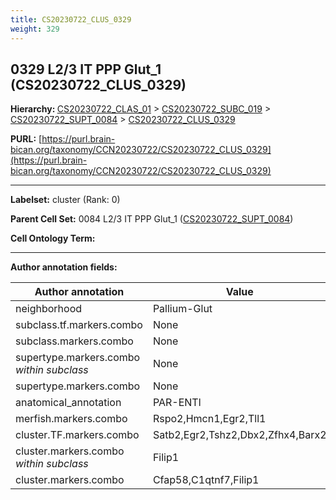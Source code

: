 ```yaml
---
title: CS20230722_CLUS_0329
weight: 329
---
```

## 0329 L2/3 IT PPP Glut_1 (CS20230722_CLUS_0329)
<b>Hierarchy: </b>
[CS20230722_CLAS_01](../CS20230722_CLAS_01) >
[CS20230722_SUBC_019](../CS20230722_SUBC_019) >
[CS20230722_SUPT_0084](../CS20230722_SUPT_0084) >
[CS20230722_CLUS_0329](../CS20230722_CLUS_0329)

**PURL:** [https://purl.brain-bican.org/taxonomy/CCN20230722/CS20230722_CLUS_0329](https://purl.brain-bican.org/taxonomy/CCN20230722/CS20230722_CLUS_0329)

---


**Labelset:** cluster (Rank: 0)

**Parent Cell Set:** 0084 L2/3 IT PPP Glut_1 ([CS20230722_SUPT_0084](../CS20230722_SUPT_0084))



**Cell Ontology Term:** 

[MARKER GENES.]: #


---

[TRANSFERRED ANNOTATIONS.]: #


[AUTHOR ANNOTATION FIELDS.]: #


**Author annotation fields:**

| Author annotation | Value |
|-------------------|-------|
|neighborhood|Pallium-Glut|
|subclass.tf.markers.combo|None|
|subclass.markers.combo|None|
|supertype.markers.combo _within subclass_|None|
|supertype.markers.combo|None|
|anatomical_annotation|PAR-ENTl|
|merfish.markers.combo|Rspo2,Hmcn1,Egr2,Tll1|
|cluster.TF.markers.combo|Satb2,Egr2,Tshz2,Dbx2,Zfhx4,Barx2|
|cluster.markers.combo _within subclass_|Filip1|
|cluster.markers.combo|Cfap58,C1qtnf7,Filip1|
